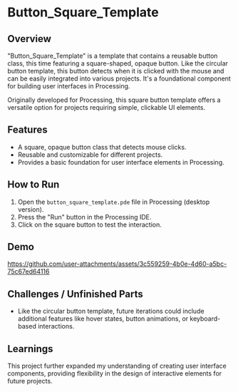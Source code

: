 # Button_Square_Template

## Overview
"Button_Square_Template" is a template that contains a reusable button class, this time featuring a square-shaped, opaque button. Like the circular button template, this button detects when it is clicked with the mouse and can be easily integrated into various projects. It's a foundational component for building user interfaces in Processing.

Originally developed for Processing, this square button template offers a versatile option for projects requiring simple, clickable UI elements.

## Features
- A square, opaque button class that detects mouse clicks.
- Reusable and customizable for different projects.
- Provides a basic foundation for user interface elements in Processing.

## How to Run
1. Open the `button_square_template.pde` file in Processing (desktop version).
2. Press the "Run" button in the Processing IDE.
3. Click on the square button to test the interaction.

## Demo
https://github.com/user-attachments/assets/3c559259-4b0e-4d60-a5bc-75c67ed64116



## Challenges / Unfinished Parts
- Like the circular button template, future iterations could include additional features like hover states, button animations, or keyboard-based interactions.

## Learnings
This project further expanded my understanding of creating user interface components, providing flexibility in the design of interactive elements for future projects.

